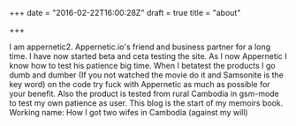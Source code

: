 +++
date = "2016-02-22T16:00:28Z"
draft = true
title = "about"

+++
I am appernetic2. Appernetic.io's friend and business partner for a long time. I have now started beta and ceta testing the site. As I now Appernetic I know how to test his patience big time. When I betatest the products I go dumb and dumber (If you not watched the movie do it and Samsonite is the key word) on the code try fuck with Appernetic as much as possible for your benefit. Also the product is tested from rural Cambodia in gsm-mode to test my own patience as user. This blog is the start of my memoirs book. Working name: How I got two wifes in Cambodia (against my will)
